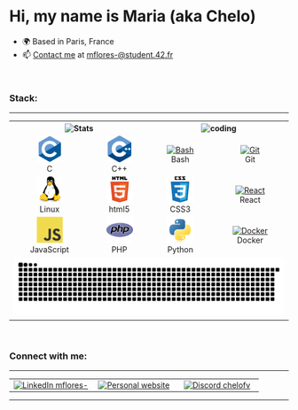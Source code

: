 Hi, my name is Maria (aka Chelo)
======
* 🌍 Based in Paris, France
* 📫 [Contact me](#connect-with-me) at [mflores-@student.42.fr](mailto:mflores-@student.42.fr)

<br>

### Stack:
***
<table align="center" width="100%">
  <tr>
    <th align="center" width="50%" colspan="2" >
      <img
        src="https://github-readme-stats.vercel.app/api/top-langs/?username=mariav7&layout=compact&theme=radical&hide_border=true"
        media="(prefers-color-scheme: dark)"
        width="100%"
        alt="Stats"
        sanitize=true
      />
    </th>
    <th align="center" width="50%" colspan="2">
      <img width="100%" src="https://i.giphy.com/media/L1R1tvI9svkIWwpVYr/giphy.webp" alt="coding" />
    </th>
  </tr>
  <tr>
    <td align="center" >
      <a href="https://www.cprogramming.com/" target="_blank" rel="noreferrer">
        <img src="https://raw.githubusercontent.com/devicons/devicon/master/icons/c/c-original.svg" width="48" height="48" alt="C" />
      </a>
      <br>C
    </td>
    <td align="center" >
      <a href="https://www.w3schools.com/cpp/" target="_blank" rel="noreferrer">
        <img src="https://raw.githubusercontent.com/devicons/devicon/master/icons/cplusplus/cplusplus-original.svg" width="48" height="48" alt="C++" />
      </a>
      <br>C++
    </td>
    <td align="center" >
      <a href="https://tiswww.case.edu/php/chet/bash/bashtop.html" target="_blank" rel="noreferrer">
        <img src="https://upload.wikimedia.org/wikipedia/commons/thumb/4/4b/Bash_Logo_Colored.svg/1024px-Bash_Logo_Colored.svg.png?20180723054350" width="48" height="48" alt="Bash" />
      </a>
      <br>Bash
    </td>
    <td align="center" >
      <a href="https://git-scm.com/" target="_blank" rel="noreferrer">
        <img src="https://www.vectorlogo.zone/logos/git-scm/git-scm-icon.svg" width="48" height="48" alt="Git" />
      </a>
      <br>Git
    </td>
  </tr>
  <tr>
    <td align="center" >
      <a href="https://www.linux.org/" target="_blank" rel="noreferrer">
        <img src="https://raw.githubusercontent.com/devicons/devicon/master/icons/linux/linux-original.svg" width="48" height="48" alt="Linux" />
      </a>
      <br>Linux
    </td>
    <td align="center" >
      <a href="https://www.w3.org/html/" target="_blank" rel="noreferrer">
        <img src="https://raw.githubusercontent.com/devicons/devicon/master/icons/html5/html5-original-wordmark.svg" width="48" height="48" alt="html5" />
      </a>
      <br>html5
    </td>
    <td align="center" >
      <a href="https://www.w3schools.com/css/" target="_blank" rel="noreferrer">
        <img src="https://raw.githubusercontent.com/devicons/devicon/master/icons/css3/css3-original-wordmark.svg" width="48" height="48" alt="CSS3" />
      </a>
      <br>CSS3
    </td>
    <td align="center" >
      <a href="https://reactjs.org/" target="_blank" rel="noreferrer">
        <img src="https://upload.wikimedia.org/wikipedia/commons/thumb/a/a7/React-icon.svg/1024px-React-icon.svg.png" width="48" height="48" alt="React" />
      </a>
      <br>React
    </td>
  </tr>
  <tr>
    <td align="center" >
      <a href="https://developer.mozilla.org/en-US/docs/Web/JavaScript" target="_blank" rel="noreferrer">
        <img src="https://raw.githubusercontent.com/devicons/devicon/master/icons/javascript/javascript-original.svg" width="48" height="48" alt="JavaScript" />
      </a>
      <br>JavaScript
    </td>
    <td align="center" >
      <a href="https://www.php.net" target="_blank" rel="noreferrer">
        <img src="https://raw.githubusercontent.com/devicons/devicon/master/icons/php/php-original.svg" width="48" height="48" alt="PHP" />
      </a>
      <br>PHP
    </td>
    <td align="center" >
      <a href="https://www.python.org" target="_blank" rel="noreferrer">
        <img src="https://raw.githubusercontent.com/devicons/devicon/master/icons/python/python-original.svg" width="48" height="48" alt="Python" />
      </a>
      <br>Python
    </td>
    <td align="center" >
      <a href="https://www.docker.com/" target="_blank" rel="noreferrer">
        <img src="https://upload.wikimedia.org/wikipedia/commons/thumb/a/a7/Docker-svgrepo-com.svg/2048px-Docker-svgrepo-com.svg.png" width="48" height="48" alt="Docker" />
      </a>
      <br>Docker
    </td>
  </tr>
  <tr>
    <td align="center" colspan="4">
      <picture>
        <source media="(prefers-color-scheme: dark)" srcset="https://github.com/mariav7/mariav7/blob/output/github-snake-dark.svg">
        <source media="(prefers-color-scheme: light)" srcset="https://github.com/mariav7/mariav7/blob/output/github-snake.svg">
        <img alt="my-github-snake" src="https://github.com/mariav7/mariav7/blob/output/github-snake.svg">
      </picture>
    </td>
  </tr>
</table>

<br>

### Connect with me:
***
<table align="center" width="100%">
  <tr>
    <td align="center" width="33%" colspan="3" >
      <a href="https://linkedin.com/in/mflores-" target="_blank" rel="noreferrer">
        <img src="https://raw.githubusercontent.com/rahuldkjain/github-profile-readme-generator/master/src/images/icons/Social/linked-in-alt.svg" alt="LinkedIn mflores-" width="50" />
      </a>
    </td>
    <td align="center" width="33%" colspan="3">
      <a href="https://mariav7.github.io" target="_blank" rel="noreferrer">
        <img src="https://github.com/mariav7/mariav7.github.io/blob/master/images/favicon-32x32.png" alt="Personal website" width="50" />
      </a>
    </td>
    <td align="center" width="33%" colspan="3">
      <a href="https://discordapp.com/users/710207757550223392" target="_blank" rel="noreferrer">
        <img src="https://raw.githubusercontent.com/rahuldkjain/github-profile-readme-generator/master/src/images/icons/Social/discord.svg" alt="Discord chelofv" width="50" />
      </a>
    </td>
  </tr>
</table>

---
